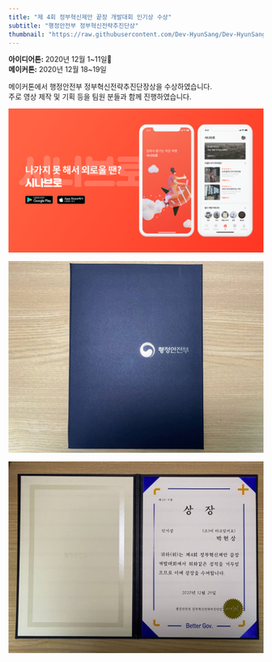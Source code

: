 ```yaml
---
title: "제 4회 정부혁신제안 끝장 개발대회 인기상 수상"
subtitle: "행정안전부 정부혁신전략추진단상"
thumbnail: "https://raw.githubusercontent.com/Dev-HyunSang/Dev-HyunSang/master/images/banner.png"
---
```


**아이디어톤:** 2020년 12월 1~11일  
**메이커톤:** 2020년 12월 18~19일

메이커톤에서 행정안전부 정부혁신전략추진단장상을 수상하였습니다.  
주로 영상 제작 및 기획 등을 팀원 분들과 함께 진행하였습니다.

![banner](https://raw.githubusercontent.com/Dev-HyunSang/Dev-HyunSang/master/images/banner.png)

![상장](https://raw.githubusercontent.com/Dev-HyunSang/Dev-HyunSang/master/images/photo_2021-02-15_20-50-21.jpg)

![상장2](https://raw.githubusercontent.com/Dev-HyunSang/Dev-HyunSang/master/images/photo_2021-02-15_20-50-24.jpg)
